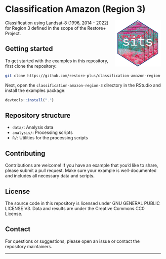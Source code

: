 
# Classification Amazon (Region 3)

<img src=".github/images/sits_sticker.png" alt="SITS icon" align="right" height="150" width="150"/>

<!-- badges: start -->

<!-- badges: end -->

Classification using Landsat-8 (1996, 2014 - 2022) for Region 3 defined
in the scope of the Restore+ Project.

## Getting started

To get started with the examples in this repository, first clone the
repository:

``` sh
git clone https://github.com/restore-plus/classification-amazon-region-3
```

Next, open the `classification-amazon-region-3` directory in the RStudio
and install the examples package:

``` r
devtools::install(".")
```

## Repository structure

- `data/`: Analysis data
- `analysis/`: Processing scripts
- `R/`: Utilities for the processing scripts

## Contributing

Contributions are welcome! If you have an example that you’d like to
share, please submit a pull request. Make sure your example is
well-documented and includes all necessary data and scripts.

## License

The source code in this repository is licensed under GNU GENERAL PUBLIC
LICENSE V3. Data and results are under the Creative Commons CC0 License.

## Contact

For questions or suggestions, please open an issue or contact the
repository maintainers.

------------------------------------------------------------------------
